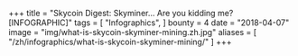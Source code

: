 +++
title = "Skycoin Digest: Skyminer… Are you kidding me? [INFOGRAPHIC]"
tags = [
    "Infographics",
]
bounty = 4
date = "2018-04-07"
image = "img/what-is-skycoin-skyminer-mining.zh.jpg"
aliases = [
	"/zh/infographics/what-is-skycoin-skyminer-mining/"
]
+++
